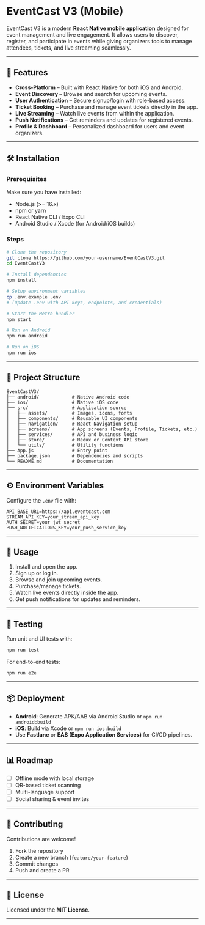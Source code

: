 # EventCast V3 (Mobile)

EventCast V3 is a modern **React Native mobile application** designed for event management and live engagement. It allows users to discover, register, and participate in events while giving organizers tools to manage attendees, tickets, and live streaming seamlessly.

---

## 📱 Features
- **Cross-Platform** – Built with React Native for both iOS and Android.
- **Event Discovery** – Browse and search for upcoming events.
- **User Authentication** – Secure signup/login with role-based access.
- **Ticket Booking** – Purchase and manage event tickets directly in the app.
- **Live Streaming** – Watch live events from within the application.
- **Push Notifications** – Get reminders and updates for registered events.
- **Profile & Dashboard** – Personalized dashboard for users and event organizers.

---

## 🛠️ Installation

### Prerequisites
Make sure you have installed:
- Node.js (>= 16.x)
- npm or yarn
- React Native CLI / Expo CLI
- Android Studio / Xcode (for Android/iOS builds)

### Steps
```bash
# Clone the repository
git clone https://github.com/your-username/EventCastV3.git
cd EventCastV3

# Install dependencies
npm install

# Setup environment variables
cp .env.example .env
# (Update .env with API keys, endpoints, and credentials)

# Start the Metro bundler
npm start

# Run on Android
npm run android

# Run on iOS
npm run ios
```

---

## 📂 Project Structure
```
EventCastV3/
├── android/            # Native Android code
├── ios/                # Native iOS code
├── src/                # Application source
│   ├── assets/         # Images, icons, fonts
│   ├── components/     # Reusable UI components
│   ├── navigation/     # React Navigation setup
│   ├── screens/        # App screens (Events, Profile, Tickets, etc.)
│   ├── services/       # API and business logic
│   ├── store/          # Redux or Context API store
│   └── utils/          # Utility functions
├── App.js              # Entry point
├── package.json        # Dependencies and scripts
└── README.md           # Documentation
```

---

## ⚙️ Environment Variables
Configure the `.env` file with:
```
API_BASE_URL=https://api.eventcast.com
STREAM_API_KEY=your_stream_api_key
AUTH_SECRET=your_jwt_secret
PUSH_NOTIFICATIONS_KEY=your_push_service_key
```

---

## 📖 Usage
1. Install and open the app.
2. Sign up or log in.
3. Browse and join upcoming events.
4. Purchase/manage tickets.
5. Watch live events directly inside the app.
6. Get push notifications for updates and reminders.

---

## 🧪 Testing
Run unit and UI tests with:
```bash
npm run test
```

For end-to-end tests:
```bash
npm run e2e
```

---

## 📦 Deployment
- **Android**: Generate APK/AAB via Android Studio or `npm run android:build`
- **iOS**: Build via Xcode or `npm run ios:build`
- Use **Fastlane** or **EAS (Expo Application Services)** for CI/CD pipelines.

---

## 📊 Roadmap
- [ ] Offline mode with local storage
- [ ] QR-based ticket scanning
- [ ] Multi-language support
- [ ] Social sharing & event invites

---

## 🤝 Contributing
Contributions are welcome!
1. Fork the repository
2. Create a new branch (`feature/your-feature`)
3. Commit changes
4. Push and create a PR

---

## 📜 License
Licensed under the **MIT License**.

---
